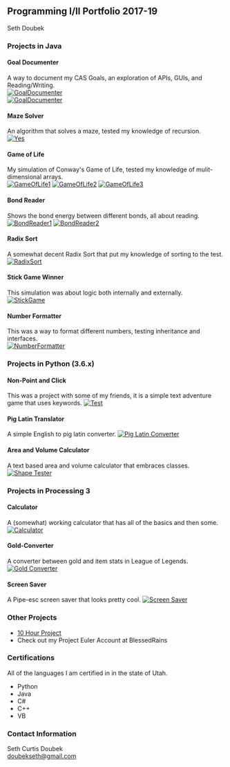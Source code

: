 ## Programming I/II Portfolio 2017-19  
Seth Doubek

### Projects in Java
#### Goal Documenter
A way to document my CAS Goals, an exploration of APIs, GUIs, and Reading/Writing.  
[![GoalDocumenter](https://github.com/DoubekSeth/Programming17-18/blob/master/Images/Sheets.png?raw=true)](https://github.com/DoubekSeth/GoalDocumenterIA)  
[![GoalDocumenter](https://github.com/DoubekSeth/Programming17-18/blob/master/Images/GoalDocumenter.png?raw=true)](https://github.com/DoubekSeth/GoalDocumenterIA)

#### Maze Solver
An algorithm that solves a maze, tested my knowledge of recursion.  
[![Yes](https://github.com/DoubekSeth/Programming17-18/blob/master/Images/MazeSolver.png?raw=true)](https://github.com/DoubekSeth/ProgrammingII/tree/master/Maze%20Solver)

#### Game of Life
My simulation of Conway's Game of Life, tested my knowledge of mulit-dimensional arrays.  
[![GameOfLife1](https://github.com/DoubekSeth/Programming17-18/blob/master/Images/GameOfLife1.PNG?raw=true)](https://github.com/DoubekSeth/ProgrammingII/tree/master/GameOfLife)
[![GameOfLife2](https://github.com/DoubekSeth/Programming17-18/blob/master/Images/GameOfLife2.PNG?raw=true)](https://github.com/DoubekSeth/ProgrammingII/tree/master/GameOfLife)
[![GameOfLife3](https://github.com/DoubekSeth/Programming17-18/blob/master/Images/GameOfLife3.PNG?raw=true)](https://github.com/DoubekSeth/ProgrammingII/tree/master/GameOfLife)

#### Bond Reader
Shows the bond energy between different bonds, all about reading.  
[![BondReader1](https://github.com/DoubekSeth/Programming17-18/blob/master/Images/BondReader1.PNG?raw=true)](https://github.com/DoubekSeth/ProgrammingII/tree/master/BondReader)
[![BondReader2](https://github.com/DoubekSeth/Programming17-18/blob/master/Images/BondReader2.PNG?raw=true)](https://github.com/DoubekSeth/ProgrammingII/tree/master/BondReader)

#### Radix Sort
A somewhat decent Radix Sort that put my knowledge of sorting to the test.  
[![RadixSort](https://github.com/DoubekSeth/Programming17-18/blob/master/Images/RadixSort.PNG?raw=true)](https://github.com/DoubekSeth/ProgrammingII/tree/master/RadixSort)

#### Stick Game Winner
This simulation was about logic both internally and externally.  
[![StickGame](https://github.com/DoubekSeth/Programming17-18/blob/master/Images/StickGame.PNG?raw=true)](https://github.com/DoubekSeth/ProgrammingII/tree/master/Stick%20Game%20Winner)

#### Number Formatter
This was a way to format different numbers, testing inheritance and interfaces.  
[![NumberFormatter](https://github.com/DoubekSeth/Programming17-18/blob/master/Images/NumberFormatter.PNG?raw=true)](https://github.com/DoubekSeth/ProgrammingII/tree/master/NumberFormatter)

### Projects in Python (3.6.x)
#### Non-Point and Click
This was a project with some of my friends, it is a simple text adventure game that uses keywords. 
[![Test](https://github.com/DoubekSeth/NonPointAndClick/blob/master/Images/NonPointAndClick.png?raw=true)](https://github.com/DoubekSeth/NonPointAndClick)

#### Pig Latin Translator
A simple English to pig latin converter. 
[![Pig Latin Converter](https://github.com/DoubekSeth/Programming17-18/blob/master/Images/PigLatin.png?raw=true)](https://github.com/DoubekSeth/PigLatin)

#### Area and Volume Calculator
A text based area and volume calculator that embraces classes. 
[![Shape Tester](https://github.com/DoubekSeth/Programming17-18/blob/master/Images/ShapeTester.png?raw=true)](https://github.com/DoubekSeth/ShapeTester)

### Projects in Processing 3
#### Calculator
A (somewhat) working calculator that has all of the basics and then some.
[![Calculator](https://github.com/DoubekSeth/Programming17-18/blob/master/Images/Calculator.png?raw=true)](https://github.com/DoubekSeth/Calculator)

#### Gold-Converter
A converter between gold and item stats in League of Legends.
[![Gold Converter](https://github.com/DoubekSeth/Programming17-18/blob/master/Images/GoldConverter.png?raw=true)](https://github.com/DoubekSeth/GoldConverter)

#### Screen Saver
A Pipe-esc screen saver that looks pretty cool.
[![Screen Saver](https://github.com/DoubekSeth/Programming17-18/blob/master/Images/ScreenSaver.png?raw=true)](https://github.com/DoubekSeth/ScreenSaver)

### Other Projects
<script type = "text/javascript">
</script>
* [10 Hour Project](https://github.com/DoubekSeth/10HourProject)  
* Check out my Project Euler Account at BlessedRains

### Certifications
All of the languages I am certified in in the state of Utah.
* Python
* Java
* C#
* C++
* VB

### Contact Information
Seth Curtis Doubek  
doubekseth@gmail.com
